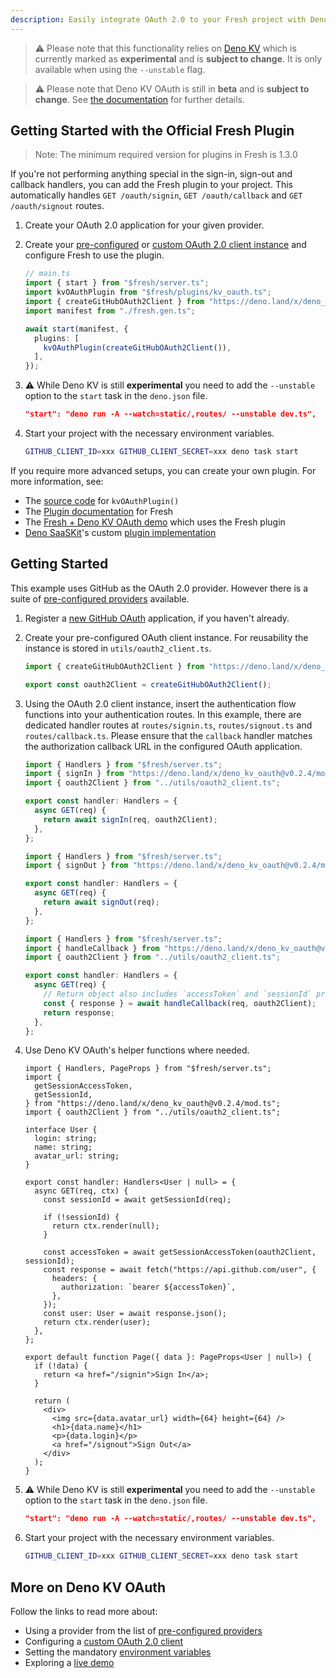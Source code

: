 ```yaml
---
description: Easily integrate OAuth 2.0 to your Fresh project with Deno KV OAuth.
---
```


> ⚠️ Please note that this functionality relies on
> [Deno KV](https://deno.com/manual/runtime/kv) which is currently marked as
> **experimental** and is **subject to change**. It is only available when using
> the `--unstable` flag.

> ⚠️ Please note that Deno KV OAuth is still in **beta** and is **subject to
> change**. See [the documentation](https://deno.land/x/deno_kv_oauth) for
> further details.

## Getting Started with the Official Fresh Plugin

> Note: The minimum required version for plugins in Fresh is 1.3.0

If you're not performing anything special in the sign-in, sign-out and callback
handlers, you can add the Fresh plugin to your project. This automatically
handles `GET /oauth/signin`, `GET /oauth/callback` and `GET /oauth/signout`
routes.

1. Create your OAuth 2.0 application for your given provider.

2. Create your
   [pre-configured](https://deno.land/x/deno_kv_oauth#pre-configured-oauth-20-clients)
   or
   [custom OAuth 2.0 client instance](https://deno.land/x/deno_kv_oauth#custom-oauth-20-client)
   and configure Fresh to use the plugin.

   ```ts
   // main.ts
   import { start } from "$fresh/server.ts";
   import kvOAuthPlugin from "$fresh/plugins/kv_oauth.ts";
   import { createGitHubOAuth2Client } from "https://deno.land/x/deno_kv_oauth@$VERSION/mod.ts";
   import manifest from "./fresh.gen.ts";

   await start(manifest, {
     plugins: [
       kvOAuthPlugin(createGitHubOAuth2Client()),
     ],
   });
   ```

3. ⚠️ While Deno KV is still **experimental** you need to add the `--unstable`
   option to the `start` task in the `deno.json` file.

   ```json
   "start": "deno run -A --watch=static/,routes/ --unstable dev.ts",
   ```

4. Start your project with the necessary environment variables.

   ```sh
   GITHUB_CLIENT_ID=xxx GITHUB_CLIENT_SECRET=xxx deno task start
   ```

If you require more advanced setups, you can create your own plugin. For more
information, see:

- The [source code](src/fresh_plugin.ts) for `kvOAuthPlugin()`
- The [Plugin documentation](https://fresh.deno.dev/docs/concepts/plugins) for
  Fresh
- The
  [Fresh + Deno KV OAuth demo](https://github.com/denoland/fresh-deno-kv-oauth-demo)
  which uses the Fresh plugin
- [Deno SaaSKit](https://saaskit.deno.dev/)'s custom
  [plugin implementation](https://github.com/denoland/saaskit/blob/3accffdc44c2d2eb6dba28126f8d4cb525eba340/plugins/kv_oauth.ts)

## Getting Started

This example uses GitHub as the OAuth 2.0 provider. However there is a suite of
[pre-configured providers](https://deno.land/x/deno_kv_oauth#pre-configured-oauth-20-clients)
available.

1. Register a [new GitHub OAuth](https://github.com/settings/applications/new)
   application, if you haven't already.
2. Create your pre-configured OAuth client instance. For reusability the
   instance is stored in `utils/oauth2_client.ts`.

   ```ts utils/oauth2_client.ts
   import { createGitHubOAuth2Client } from "https://deno.land/x/deno_kv_oauth@v0.2.4/mod.ts";

   export const oauth2Client = createGitHubOAuth2Client();
   ```

3. Using the OAuth 2.0 client instance, insert the authentication flow functions
   into your authentication routes. In this example, there are dedicated handler
   routes at `routes/signin.ts`, `routes/signout.ts` and `routes/callback.ts`.
   Please ensure that the `callback` handler matches the authorization callback
   URL in the configured OAuth application.

   ```ts routes/signin.ts
   import { Handlers } from "$fresh/server.ts";
   import { signIn } from "https://deno.land/x/deno_kv_oauth@v0.2.4/mod.ts";
   import { oauth2Client } from "../utils/oauth2_client.ts";

   export const handler: Handlers = {
     async GET(req) {
       return await signIn(req, oauth2Client);
     },
   };
   ```

   ```ts routes/signout.ts
   import { Handlers } from "$fresh/server.ts";
   import { signOut } from "https://deno.land/x/deno_kv_oauth@v0.2.4/mod.ts";

   export const handler: Handlers = {
     async GET(req) {
       return await signOut(req);
     },
   };
   ```

   ```ts routes/callback.ts
   import { Handlers } from "$fresh/server.ts";
   import { handleCallback } from "https://deno.land/x/deno_kv_oauth@v0.2.4/mod.ts";
   import { oauth2Client } from "../utils/oauth2_client.ts";

   export const handler: Handlers = {
     async GET(req) {
       // Return object also includes `accessToken` and `sessionId` properties.
       const { response } = await handleCallback(req, oauth2Client);
       return response;
     },
   };
   ```

4. Use Deno KV OAuth's helper functions where needed.

   ```tsx routes/index.tsx
   import { Handlers, PageProps } from "$fresh/server.ts";
   import {
     getSessionAccessToken,
     getSessionId,
   } from "https://deno.land/x/deno_kv_oauth@v0.2.4/mod.ts";
   import { oauth2Client } from "../utils/oauth2_client.ts";

   interface User {
     login: string;
     name: string;
     avatar_url: string;
   }

   export const handler: Handlers<User | null> = {
     async GET(req, ctx) {
       const sessionId = await getSessionId(req);

       if (!sessionId) {
         return ctx.render(null);
       }

       const accessToken = await getSessionAccessToken(oauth2Client, sessionId);
       const response = await fetch("https://api.github.com/user", {
         headers: {
           authorization: `bearer ${accessToken}`,
         },
       });
       const user: User = await response.json();
       return ctx.render(user);
     },
   };

   export default function Page({ data }: PageProps<User | null>) {
     if (!data) {
       return <a href="/signin">Sign In</a>;
     }

     return (
       <div>
         <img src={data.avatar_url} width={64} height={64} />
         <h1>{data.name}</h1>
         <p>{data.login}</p>
         <a href="/signout">Sign Out</a>
       </div>
     );
   }
   ```

5. ⚠️ While Deno KV is still **experimental** you need to add the `--unstable`
   option to the `start` task in the `deno.json` file.

   ```json
   "start": "deno run -A --watch=static/,routes/ --unstable dev.ts",
   ```

6. Start your project with the necessary environment variables.

   ```sh
   GITHUB_CLIENT_ID=xxx GITHUB_CLIENT_SECRET=xxx deno task start
   ```

## More on Deno KV OAuth

Follow the links to read more about:

- Using a provider from the list of
  [pre-configured providers](https://deno.land/x/deno_kv_oauth#pre-configured-oauth-20-clients)
- Configuring a
  [custom OAuth 2.0 client](https://deno.land/x/deno_kv_oauth#custom-oauth-20-client)
- Setting the mandatory
  [environment variables](https://deno.land/x/deno_kv_oauth#environment-variables)
- Exploring a [live demo](https://fresh-deno-kv-oauth-demo.deno.dev/)
